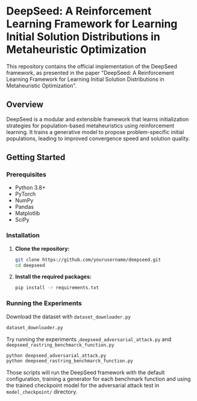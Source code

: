 # DeepSeed: A Reinforcement Learning Framework for Learning Initial Solution Distributions in Metaheuristic Optimization

This repository contains the official implementation of the DeepSeed framework, as presented in the paper "DeepSeed: A Reinforcement Learning Framework for Learning Initial Solution Distributions in Metaheuristic Optimization".

## Overview

DeepSeed is a modular and extensible framework that learns initialization strategies for population-based metaheuristics using reinforcement learning. It trains a generative model to propose problem-specific initial populations, leading to improved convergence speed and solution quality.



## Getting Started

### Prerequisites

- Python 3.8+
- PyTorch
- NumPy
- Pandas
- Matplotlib
- SciPy

### Installation

1. **Clone the repository:**

   ```bash
   git clone https://github.com/yourusername/deepseed.git
   cd deepseed
   ```

2. **Install the required packages:**

   ```bash
   pip install -r requirements.txt
   ```

### Running the Experiments

Download the dataset with `dataset_downloader.py`
```bash
dataset_downloader.py
```

Try running the experiments ,`deepseed_adversarial_attack.py` and `deepseed_rastring_benchmarck_function.py`


```bash
python deepseed_adversarial_attack.py
python deepseed_rastring_benchmarck_function.py
```

Those scripts will run the DeepSeed framework with the default configuration, training a generator for each benchmark function and using the trained checkpoint model for the adversarial attack test in  `model_checkpoint/` directory.


